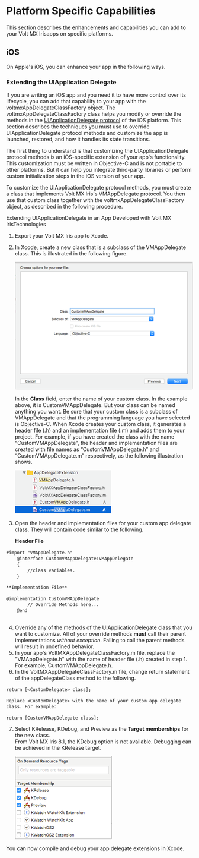                               


Platform Specific Capabilities
==============================

This section describes the enhancements and capabilities you can add to your Volt MX Irisapps on specific platforms.

iOS
---

On Apple's iOS, you can enhance your app in the following ways.

### Extending the UIApplication Delegate

If you are writing an iOS app and you need it to have more control over its lifecycle, you can add that capability to your app with the voltmxAppDelegateClassFactory object. The voltmxAppDelegateClassFactory class helps you modify or override the methods in the [UIApplicationDelegate protocol](https://developer.apple.com/library/ios/documentation/UIKit/Reference/UIApplicationDelegate_Protocol/) of the iOS platform. This section describes the techniques you must use to override UIApplicationDelegate protocol methods and customize the app is launched, restored, and how it handles its state transitions.

The first thing to understand is that customizing the UIApplicationDelegate protocol methods is an iOS-specific extension of your app's functionality. This customization must be written in Objective-C and is not portable to other platforms. But it can help you integrate third-party libraries or perform custom initialization steps in the iOS version of your app.

To customize the UIApplicationDelegate protocol methods, you must create a class that implements Volt MX Iris's VMAppDelegate protocol. You then use that custom class together with the voltmxAppDelegateClassFactory object, as described in the following procedure.

Extending UIApplicationDelegate in an App Developed with Volt MX IrisTechnologies

1.  Export your Volt MX Iris app to Xcode.
2.  In Xcode, create a new class that is a subclass of the VMAppDelegate class. This is illustrated in the following figure.
    
    ![](Resources/Images/CreateVMAppDelegateSubclass.png)
    
    In the **Class** field, enter the name of your custom class. In the example above, it is CustomVMAppDelegate. But your class can be named anything you want. Be sure that your custom class is a subclass of VMAppDelegate and that the programming language you have selected is Objective-C. When Xcode creates your custom class, it generates a header file (.h) and an implementation file (.m) and adds them to your project. For example, if you have created the class with the name “CustomVMAppDelegate”, the header and implementation files are created with file names as “CustomVMAppDelegate.h” and “CustomVMAppDelegate.m” respectively, as the following illustration shows.
    
    ![](Resources/Images/AppDelegateExtensionFiles.png)
    
3.  Open the header and implementation files for your custom app delegate class. They will contain code similar to the following.
    
    **Header File**
    
```
#import "VMAppDelegate.h"
    @interface CustomVMAppDelegate:VMAppDelegate 
    { 
    	//class variables. 
    }
```
    
    **Implementation File**
    
```
@implementation CustomVMAppDelegate 
    	// Override Methods here...
    @end
    
```
    
4.  Override any of the methods of the [UIApplicationDelegate](https://developer.apple.com/library/ios/documentation/UIKit/Reference/UIApplicationDelegate_Protocol/) class that you want to customize. All of your override methods **must** call their parent implementations _without exception_. Failing to call the parent methods will result in undefined behavior.
5.  In your app's VoltMXAppDelegateClassFactory.m file, replace the "VMAppDelegate.h" with the name of header file (.h) created in step 1. For example, CustomVMAppDelegate.h.
6.  In the VoltMXAppDelegateClassFactory.m file, change return statement of the appDelegateClass method to the following.
    
```
return [<CustomDelegate> class];
```
    
    Replace <CustomDelegate> with the name of your custom app delegate class. For example:
    
```
return [CustomVMAppDelegate class];
```
    
7.  Select KRelease, KDebug, and Preview as the **Target memberships** for the new class.  
    From Volt MX Iris 8.1, the KDebug option is not available. Debugging can be achieved in the KRelease target.  
    
    ![](Resources/Images/TargetMembership2.png)
    

You can now compile and debug your app delegate extensions in Xcode.

